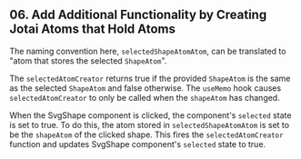 ## 06. Add Additional Functionality by Creating Jotai Atoms that Hold Atoms

<TimeStamp start="0:21" end="0:30">

The naming convention here, `selectedShapeAtomAtom`, can be translated to "atom that stores the selected `ShapeAtom`".

</TimeStamp>

<TimeStamp start="1:31" end="1:44">

The `selectedAtomCreator` returns true if the provided `ShapeAtom` is the same as the selected `ShapeAtom` and false otherwise. The `useMemo` hook causes `selectedAtomCreator` to only be called when the `shapeAtom` has changed.

</TimeStamp>

<TimeStamp start="1:45" end="2:00">

When the SvgShape component is clicked, the component's `selected` state is set to true. To do this, the atom stored in `selectedShapeAtomAtom` is set to be the `shapeAtom` of the clicked shape. This fires the `selectedAtomCreator` function and updates SvgShape component's `selected` state to true.

</TimeStamp>
